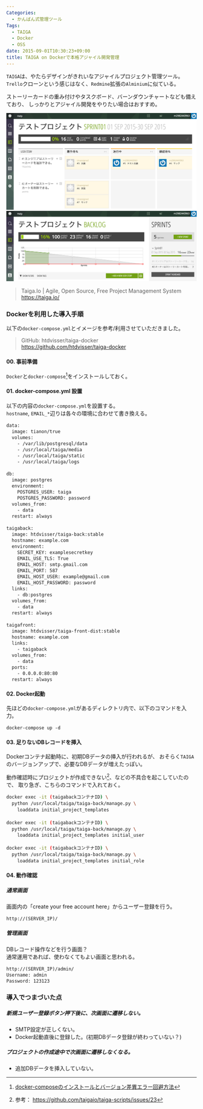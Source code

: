 ```yaml
---
Categories:
  - かんばん式管理ツール
Tags:
  - TAIGA
  - Docker
  - OSS
date: 2015-09-01T10:30:23+09:00
title: TAIGA on Dockerで本格アジャイル開発管理
---
```


`TAIGA`は、やたらデザインがきれいなアジャイルプロジェクト管理ツール。  
`Trello`クローンという感じはなく、`Redmine`拡張の`Alminium`に似ている。

ストーリーカードの重み付けやタスクボード、バーンダウンチャートなども備えており、
しっかりとアジャイル開発をやりたい場合はおすすめ。

![TAIGA ScreenShot](/images/post/2015/09/docker-taiga/taiga01.png)
![TAIGA ScreenShot](/images/post/2015/09/docker-taiga/taiga02.png)

> Taiga.Io | Agile, Open Source, Free Project Management System  
> https://taiga.io/


### Dockerを利用した導入手順

以下の`docker-compose.yml`とイメージを参考/利用させていただきました。

> GitHub: htdvisser/taiga-docker  
> https://github.com/htdvisser/taiga-docker

#### 00. 事前準備

`Docker`と`docker-compose`[^1]をインストールしておく。

[^1]: [docker-composeのインストールとバージョン差異エラー回避方法](/post/2015/09/install-docker-compose/)

#### 01. docker-compose.yml 設置

以下の内容の`docker-compose.yml`を設置する。  
`hostname`, `EMAIL_*`辺りは各々の環境に合わせて書き換える。

```
data:
  image: tianon/true
  volumes:
    - /var/lib/postgresql/data
    - /usr/local/taiga/media
    - /usr/local/taiga/static
    - /usr/local/taiga/logs

db:
  image: postgres
  environment:
    POSTGRES_USER: taiga
    POSTGRES_PASSWORD: password
  volumes_from:
    - data
  restart: always

taigaback:
  image: htdvisser/taiga-back:stable
  hostname: example.com
  environment:
    SECRET_KEY: examplesecretkey
    EMAIL_USE_TLS: True
    EMAIL_HOST: smtp.gmail.com
    EMAIL_PORT: 587
    EMAIL_HOST_USER: example@gmail.com
    EMAIL_HOST_PASSWORD: password
  links:
    - db:postgres
  volumes_from:
    - data
  restart: always

taigafront:
  image: htdvisser/taiga-front-dist:stable
  hostname: example.com
  links:
    - taigaback
  volumes_from:
    - data
  ports:
    - 0.0.0.0:80:80
  restart: always
```

#### 02. Docker起動

先ほどの`docker-compose.yml`があるディレクトリ内で、以下のコマンドを入力。
```
docker-compose up -d
```

#### 03. 足りないDBレコードを挿入

Dockerコンテナ起動時に、初期DBデータの挿入が行われるが、
おそらく`TAIGA`のバージョンアップで、必要なDBデータが増えたっぽい。

動作確認時にプロジェクトが作成できない[^2]、などの不具合を起こしていたので、
取り急ぎ、こちらのコマンドで入れておく。

[^2]: 参考： https://github.com/taigaio/taiga-scripts/issues/23

```bash
docker exec -it (taigabackコンテナID) \
  python /usr/local/taiga/taiga-back/manage.py \
    loaddata initial_project_templates

docker exec -it (taigabackコンテナID) \
  python /usr/local/taiga/taiga-back/manage.py \
    loaddata initial_project_templates initial_user

docker exec -it (taigabackコンテナID) \
  python /usr/local/taiga/taiga-back/manage.py \
    loaddata initial_project_templates initial_role
```

#### 04. 動作確認

##### 通常画面
画面内の「create your free account here」からユーザー登録を行う。
```
http://(SERVER_IP)/
```

##### 管理画面
DBレコード操作などを行う画面？  
通常運用であれば、使わなくてもよい画面と思われる。
```
http://(SERVER_IP)/admin/
Username: admin
Password: 123123
```


### 導入でつまづいた点

##### 新規ユーザー登録ボタン押下後に、次画面に遷移しない。
* SMTP設定が正しくない。
* Docker起動直後に登録した。(初期DBデータ登録が終わっていない？)

##### プロジェクトの作成途中で次画面に遷移しなくなる。
* 追加DBデータを挿入していない。


